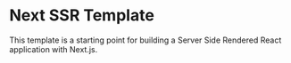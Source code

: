 # Next SSR Template

This template is a starting point for building a Server Side Rendered React application with Next.js.
